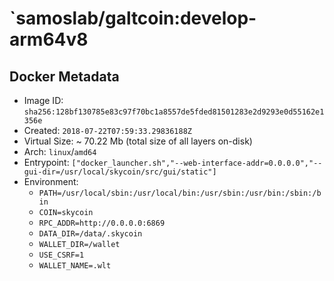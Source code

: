 # `samoslab/galtcoin:develop-arm64v8

## Docker Metadata
- Image ID: `sha256:128bf130785e83c97f70bc1a8557de5fded81501283e2d9293e0d55162e1356e`
- Created: `2018-07-22T07:59:33.29836188Z`
- Virtual Size: ~ 70.22 Mb
  (total size of all layers on-disk)
- Arch: `linux`/`amd64`
- Entrypoint: `["docker_launcher.sh","--web-interface-addr=0.0.0.0","--gui-dir=/usr/local/skycoin/src/gui/static"]`
- Environment:
  - `PATH=/usr/local/sbin:/usr/local/bin:/usr/sbin:/usr/bin:/sbin:/bin`
  - `COIN=skycoin`
  - `RPC_ADDR=http://0.0.0.0:6869`
  - `DATA_DIR=/data/.skycoin`
  - `WALLET_DIR=/wallet`
  - `USE_CSRF=1`
  - `WALLET_NAME=.wlt`
